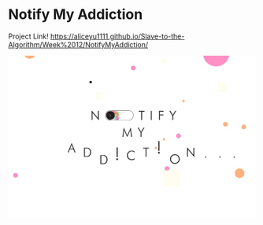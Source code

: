 
# Notify My Addiction
Project Link! https://aliceyu1111.github.io/Slave-to-the-Algorithm/Week%2012/NotifyMyAddiction/

<img src= "https://github.com/aliceyu1111/Slave-to-the-Algorithm/blob/master/Showcase/Notify%20My%20Addiction%20Hero%20Image-13.jpg" width ="700" />
